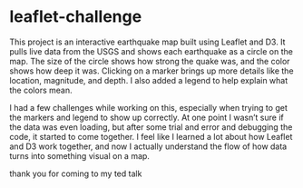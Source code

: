 # leaflet-challenge

This project is an interactive earthquake map built using Leaflet and D3. It pulls live data from the USGS and shows each earthquake as a circle on the map. The size of the circle shows how strong the quake was, and the color shows how deep it was. Clicking on a marker brings up more details like the location, magnitude, and depth. I also added a legend to help explain what the colors mean.

I had a few challenges while working on this, especially when trying to get the markers and legend to show up correctly. At one point I wasn’t sure if the data was even loading, but after some trial and error and debugging the code, it started to come together. I feel like I learned a lot about how Leaflet and D3 work together, and now I actually understand the flow of how data turns into something visual on a map.

thank you for coming to my ted talk





